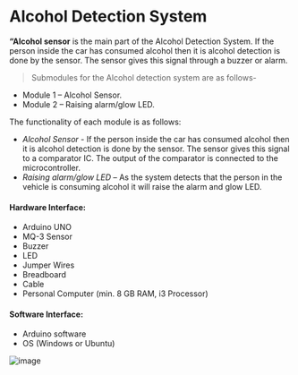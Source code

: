 # Alcohol Detection System
**“Alcohol sensor** is the main part of the Alcohol Detection System. If the person inside the car has consumed alcohol then it is alcohol detection is done by the sensor. The sensor gives this signal through a buzzer or alarm.

> Submodules for the Alcohol detection system are as follows-
* Module 1 – Alcohol Sensor.
* Module 2 – Raising alarm/glow LED.

The functionality of each module is as follows:
* _Alcohol Sensor_ - If the person inside the car has consumed alcohol then it is alcohol detection is done by the sensor. The sensor gives this signal to a comparator IC. The output of the comparator is connected to the microcontroller.
* _Raising alarm/glow LED_ – As the system detects that the person in the vehicle is consuming alcohol it will raise the alarm and glow LED.

#### Hardware Interface:
* Arduino UNO
* MQ-3 Sensor
* Buzzer
* LED
* Jumper Wires
* Breadboard
* Cable
* Personal Computer (min. 8 GB RAM, i3 Processor)

#### Software Interface:
* Arduino software
* OS (Windows or Ubuntu)

![image](https://github.com/Code-blogger/DSA_Dectection_System/assets/84615558/06116611-5fb4-4e35-8f9e-a02263160204)
